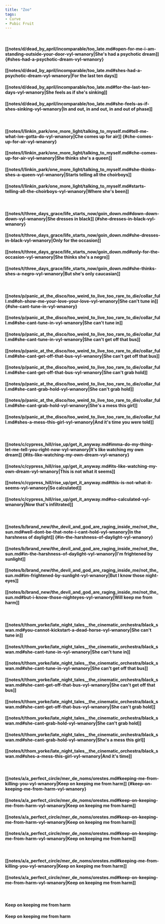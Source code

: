 ```yaml
---
title: "Zoo"
tags:
- Curve
- Pubic Fruit
---
```

&nbsp;
#### [[notes/d/dead_by_april/incomparable/too_late.md#open-for-me-i-am-standing-outside-your-door-vyl-wnanory|She's had a psychotic dream]] {#shes-had-a-psychotic-dream-vyl-wnanory}
#### [[notes/d/dead_by_april/incomparable/too_late.md#shes-had-a-psychotic-dream-vyl-wnanory|For the last ten days]]
#### [[notes/d/dead_by_april/incomparable/too_late.md#for-the-last-ten-days-vyl-wnanory|She feels as if she's sinking]]
#### [[notes/d/dead_by_april/incomparable/too_late.md#she-feels-as-if-shes-sinking-vyl-wnanory|In and out, in and out, in and out of phase]]
&nbsp;
#### [[notes/l/linkin_park/one_more_light/talking_to_myself.md#tell-me-what-ive-gotta-do-vyl-wnanory|Che comes up for air]] {#che-comes-up-for-air-vyl-wnanory}
#### [[notes/l/linkin_park/one_more_light/talking_to_myself.md#che-comes-up-for-air-vyl-wnanory|She thinks she's a queen]]
#### [[notes/l/linkin_park/one_more_light/talking_to_myself.md#she-thinks-shes-a-queen-vyl-wnanory|Starts telling all the choirboys]]
#### [[notes/l/linkin_park/one_more_light/talking_to_myself.md#starts-telling-all-the-choirboys-vyl-wnanory|Where she's been]]
&nbsp;
#### [[notes/t/three_days_grace/life_starts_now/goin_down.md#down-down-down-vyl-wnanory|She dresses in black]] {#she-dresses-in-black-vyl-wnanory}
#### [[notes/t/three_days_grace/life_starts_now/goin_down.md#she-dresses-in-black-vyl-wnanory|Only for the occasion]]
#### [[notes/t/three_days_grace/life_starts_now/goin_down.md#only-for-the-occasion-vyl-wnanory|She thinks she's a negro]]
#### [[notes/t/three_days_grace/life_starts_now/goin_down.md#she-thinks-shes-a-negro-vyl-wnanory|But she's only caucasian]]
&nbsp;
#### [[notes/p/panic_at_the_disco/too_weird_to_live_too_rare_to_die/collar_full.md#oh-show-me-your-love-your-love-vyl-wnanory|She can't tune in]] {#she-cant-tune-in-vyl-wnanory}
#### [[notes/p/panic_at_the_disco/too_weird_to_live_too_rare_to_die/collar_full.md#she-cant-tune-in-vyl-wnanory|She can't tune in]]
#### [[notes/p/panic_at_the_disco/too_weird_to_live_too_rare_to_die/collar_full.md#she-cant-tune-in-vyl-wnanory|She can't get off that bus]]
#### [[notes/p/panic_at_the_disco/too_weird_to_live_too_rare_to_die/collar_full.md#she-cant-get-off-that-bus-vyl-wnanory|She can't get off that bus]]
#### [[notes/p/panic_at_the_disco/too_weird_to_live_too_rare_to_die/collar_full.md#she-cant-get-off-that-bus-vyl-wnanory|She can't grab hold]]
#### [[notes/p/panic_at_the_disco/too_weird_to_live_too_rare_to_die/collar_full.md#she-cant-grab-hold-vyl-wnanory|She can't grab hold]]
#### [[notes/p/panic_at_the_disco/too_weird_to_live_too_rare_to_die/collar_full.md#she-cant-grab-hold-vyl-wnanory|She's a mess this girl]]
#### [[notes/p/panic_at_the_disco/too_weird_to_live_too_rare_to_die/collar_full.md#shes-a-mess-this-girl-vyl-wnanory|And it's time you were told]]
&nbsp;
#### [[notes/c/cypress_hill/rise_up/get_it_anyway.md#imma-do-my-thing-let-me-tell-you-right-now-vyl-wnanory|It's like watching my own dream]] {#its-like-watching-my-own-dream-vyl-wnanory}
#### [[notes/c/cypress_hill/rise_up/get_it_anyway.md#its-like-watching-my-own-dream-vyl-wnanory|This is not what it seems]]
#### [[notes/c/cypress_hill/rise_up/get_it_anyway.md#this-is-not-what-it-seems-vyl-wnanory|So calculated]]
#### [[notes/c/cypress_hill/rise_up/get_it_anyway.md#so-calculated-vyl-wnanory|Now that's infiltrated]]
&nbsp;
#### [[notes/b/brand_new/the_devil_and_god_are_raging_inside_me/not_the_sun.md#well-dont-be-that-note-i-cant-hold-vyl-wnanory|In the harshness of daylight]] {#in-the-harshness-of-daylight-vyl-wnanory}
#### [[notes/b/brand_new/the_devil_and_god_are_raging_inside_me/not_the_sun.md#in-the-harshness-of-daylight-vyl-wnanory|I'm frightened by sunlight]]
#### [[notes/b/brand_new/the_devil_and_god_are_raging_inside_me/not_the_sun.md#im-frightened-by-sunlight-vyl-wnanory|But I know those night-eyes]]
#### [[notes/b/brand_new/the_devil_and_god_are_raging_inside_me/not_the_sun.md#but-i-know-those-nighteyes-vyl-wnanory|Will keep me from harm]]
&nbsp;
#### [[notes/t/thom_yorke/late_night_tales__the_cinematic_orchestra/black_swan.md#you-cannot-kickstart-a-dead-horse-vyl-wnanory|She can't tune in]]
#### [[notes/t/thom_yorke/late_night_tales__the_cinematic_orchestra/black_swan.md#she-cant-tune-in-vyl-wnanory|She can't tune in]]
#### [[notes/t/thom_yorke/late_night_tales__the_cinematic_orchestra/black_swan.md#she-cant-tune-in-vyl-wnanory|She can't get off that bus]]
#### [[notes/t/thom_yorke/late_night_tales__the_cinematic_orchestra/black_swan.md#she-cant-get-off-that-bus-vyl-wnanory|She can't get off that bus]]
#### [[notes/t/thom_yorke/late_night_tales__the_cinematic_orchestra/black_swan.md#she-cant-get-off-that-bus-vyl-wnanory|She can't grab hold]]
#### [[notes/t/thom_yorke/late_night_tales__the_cinematic_orchestra/black_swan.md#she-cant-grab-hold-vyl-wnanory|She can't grab hold]]
#### [[notes/t/thom_yorke/late_night_tales__the_cinematic_orchestra/black_swan.md#she-cant-grab-hold-vyl-wnanory|She's a mess this girl]]
#### [[notes/t/thom_yorke/late_night_tales__the_cinematic_orchestra/black_swan.md#shes-a-mess-this-girl-vyl-wnanory|And it's time]]
&nbsp;
#### [[notes/a/a_perfect_circle/mer_de_noms/orestes.md#keeping-me-from-killing-you-vyl-wnanory|Keep on keeping me from harm]] {#keep-on-keeping-me-from-harm-vyl-wnanory}
#### [[notes/a/a_perfect_circle/mer_de_noms/orestes.md#keep-on-keeping-me-from-harm-vyl-wnanory|Keep on keeping me from harm]]
#### [[notes/a/a_perfect_circle/mer_de_noms/orestes.md#keep-on-keeping-me-from-harm-vyl-wnanory|Keep on keeping me from harm]]
#### [[notes/a/a_perfect_circle/mer_de_noms/orestes.md#keep-on-keeping-me-from-harm-vyl-wnanory|Keep on keeping me from harm]]
&nbsp;
#### [[notes/a/a_perfect_circle/mer_de_noms/orestes.md#keeping-me-from-killing-you-vyl-wnanory|Keep on keeping me from harm]]
#### [[notes/a/a_perfect_circle/mer_de_noms/orestes.md#keep-on-keeping-me-from-harm-vyl-wnanory|Keep on keeping me from harm]]
&nbsp;
#### Keep on keeping me from harm
#### Keep on keeping me from harm
